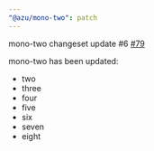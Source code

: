 ```yaml
---
"@azu/mono-two": patch
---
```

    
mono-two changeset update #6 [#79](https://github.com/@azu/monorepo-release-changesets/pull/79)
    
mono-two has been updated:
  - two
  - three
  - four
  - five
  - six
  - seven
  - eight
